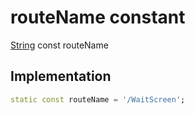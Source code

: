 


# routeName constant






[String](https://api.flutter.dev/flutter/dart-core/String-class.html) const routeName
  







## Implementation

```dart
static const routeName = '/WaitScreen';


```







